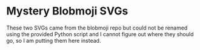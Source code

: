 # Mystery Blobmoji SVGs

These two SVGs came from the blobmoji repo but could not be renamed using the provided Python script and I cannot figure out where they should go, so I am putting them here instead.
